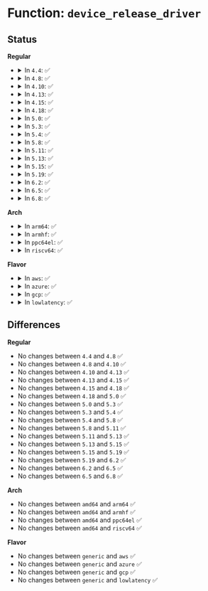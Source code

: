 # Function: <code>device_release_driver</code>

## Status
<b>Regular</b>
<ul>
<li>
<details>
<summary>In <code>4.4</code>: ✅</summary>

```c
void device_release_driver(struct device *dev);
```

**Collision:** Unique Global

**Inline:** No

**Transformation:** False

**Instances:**

```
In drivers/base/dd.c (ffffffff8154b740)
Location: drivers/base/dd.c:715
Inline: False
Direct callers:
  - drivers/pci/remove.c:pci_stop_bus_device
  - drivers/acpi/scan.c:acpi_bus_trim
  - drivers/acpi/acpi_processor.c:acpi_processor_remove
  - drivers/pnp/card.c:card_probe
  - drivers/base/bus.c:unbind_store
  - drivers/base/bus.c:device_reprobe
  - drivers/base/bus.c:bus_remove_device
  - drivers/net/phy/phy_device.c:phy_detach
  - drivers/usb/core/driver.c:usb_driver_release_interface
  - drivers/input/serio/serio.c:serio_disconnect_port
  - drivers/input/serio/serio.c:serio_disconnect_port
```
**Symbols:**

```
ffffffff8154b740-ffffffff8154b770: device_release_driver (STB_GLOBAL)
```
</details>
</li>
<li>
<details>
<summary>In <code>4.8</code>: ✅</summary>

```c
void device_release_driver(struct device *dev);
```

**Collision:** Unique Global

**Inline:** No

**Transformation:** False

**Instances:**

```
In drivers/base/dd.c (ffffffff8159d440)
Location: drivers/base/dd.c:806
Inline: False
Direct callers:
  - drivers/pci/remove.c:pci_stop_bus_device
  - drivers/pci/iov.c:pci_iov_remove_virtfn
  - drivers/acpi/scan.c:acpi_bus_trim
  - drivers/acpi/acpi_processor.c:acpi_processor_remove
  - drivers/pnp/card.c:card_probe
  - drivers/base/bus.c:device_reprobe
  - drivers/base/bus.c:bus_remove_device
  - drivers/base/bus.c:unbind_store
  - drivers/net/phy/phy_device.c:phy_detach
  - drivers/usb/core/driver.c:usb_driver_release_interface
  - drivers/input/serio/serio.c:serio_disconnect_port
  - drivers/input/serio/serio.c:serio_disconnect_port
```
**Symbols:**

```
ffffffff8159d440-ffffffff8159d470: device_release_driver (STB_GLOBAL)
```
</details>
</li>
<li>
<details>
<summary>In <code>4.10</code>: ✅</summary>

```c
void device_release_driver(struct device *dev);
```

**Collision:** Unique Global

**Inline:** No

**Transformation:** False

**Instances:**

```
In drivers/base/dd.c (ffffffff815cc4d0)
Location: drivers/base/dd.c:872
Inline: False
Direct callers:
  - drivers/pci/remove.c:pci_stop_bus_device
  - drivers/pci/iov.c:pci_iov_remove_virtfn
  - drivers/acpi/scan.c:acpi_bus_trim
  - drivers/acpi/acpi_processor.c:acpi_processor_remove
  - drivers/pnp/card.c:card_probe
  - drivers/base/bus.c:device_reprobe
  - drivers/base/bus.c:bus_remove_device
  - drivers/base/bus.c:unbind_store
  - drivers/net/phy/phy_device.c:phy_detach
  - drivers/usb/core/driver.c:usb_driver_release_interface
  - drivers/input/serio/serio.c:serio_disconnect_port
  - drivers/input/serio/serio.c:serio_disconnect_port
```
**Symbols:**

```
ffffffff815cc4d0-ffffffff815cc4e4: device_release_driver (STB_GLOBAL)
```
</details>
</li>
<li>
<details>
<summary>In <code>4.13</code>: ✅</summary>

```c
void device_release_driver(struct device *dev);
```

**Collision:** Unique Global

**Inline:** No

**Transformation:** False

**Instances:**

```
In drivers/base/dd.c (ffffffff815e1080)
Location: drivers/base/dd.c:881
Inline: False
Direct callers:
  - drivers/pci/remove.c:pci_stop_bus_device
  - drivers/pci/iov.c:pci_iov_remove_virtfn
  - drivers/acpi/scan.c:acpi_bus_trim
  - drivers/acpi/acpi_processor.c:acpi_processor_remove
  - drivers/base/bus.c:device_reprobe
  - drivers/base/bus.c:bus_remove_device
  - drivers/base/bus.c:unbind_store
  - drivers/net/phy/phy_device.c:phy_detach
  - drivers/usb/core/driver.c:usb_driver_release_interface
  - drivers/input/serio/serio.c:serio_disconnect_port
  - drivers/input/serio/serio.c:serio_disconnect_port
```
**Symbols:**

```
ffffffff815e1080-ffffffff815e1094: device_release_driver (STB_GLOBAL)
```
</details>
</li>
<li>
<details>
<summary>In <code>4.15</code>: ✅</summary>

```c
void device_release_driver(struct device *dev);
```

**Collision:** Unique Global

**Inline:** No

**Transformation:** False

**Instances:**

```
In drivers/base/dd.c (ffffffff816481a0)
Location: drivers/base/dd.c:921
Inline: False
Direct callers:
  - drivers/pci/remove.c:pci_stop_bus_device
  - drivers/acpi/scan.c:acpi_bus_trim
  - drivers/acpi/acpi_processor.c:acpi_processor_remove
  - drivers/base/bus.c:device_reprobe
  - drivers/base/bus.c:bus_remove_device
  - drivers/base/bus.c:unbind_store
  - drivers/net/phy/phy_device.c:phy_detach
  - drivers/usb/core/driver.c:usb_driver_release_interface
  - drivers/input/serio/serio.c:serio_disconnect_port
  - drivers/input/serio/serio.c:serio_disconnect_port
```
**Symbols:**

```
ffffffff816481a0-ffffffff816481b4: device_release_driver (STB_GLOBAL)
```
</details>
</li>
<li>
<details>
<summary>In <code>4.18</code>: ✅</summary>

```c
void device_release_driver(struct device *dev);
```

**Collision:** Unique Global

**Inline:** No

**Transformation:** False

**Instances:**

```
In drivers/base/dd.c (ffffffff816836c0)
Location: drivers/base/dd.c:942
Inline: False
Direct callers:
  - drivers/pci/remove.c:pci_stop_bus_device
  - drivers/acpi/scan.c:acpi_bus_trim
  - drivers/acpi/acpi_processor.c:acpi_processor_remove
  - drivers/base/bus.c:device_reprobe
  - drivers/base/bus.c:device_reprobe
  - drivers/base/bus.c:bus_remove_device
  - drivers/base/bus.c:unbind_store
  - drivers/net/phy/phy_device.c:phy_detach
  - drivers/usb/core/driver.c:usb_driver_release_interface
  - drivers/input/serio/serio.c:serio_disconnect_port
  - drivers/input/serio/serio.c:serio_disconnect_port
```
**Symbols:**

```
ffffffff816836c0-ffffffff816836d4: device_release_driver (STB_GLOBAL)
```
</details>
</li>
<li>
<details>
<summary>In <code>5.0</code>: ✅</summary>

```c
void device_release_driver(struct device *dev);
```

**Collision:** Unique Global

**Inline:** No

**Transformation:** False

**Instances:**

```
In drivers/base/dd.c (ffffffff816a33c0)
Location: drivers/base/dd.c:1026
Inline: False
Direct callers:
  - drivers/pci/remove.c:pci_stop_bus_device
  - drivers/acpi/scan.c:acpi_bus_trim
  - drivers/acpi/acpi_processor.c:acpi_processor_remove
  - drivers/base/bus.c:device_reprobe
  - drivers/base/bus.c:device_reprobe
  - drivers/base/bus.c:bus_remove_device
  - drivers/base/bus.c:unbind_store
  - drivers/net/phy/phy_device.c:phy_detach
  - drivers/usb/core/driver.c:usb_driver_release_interface
  - drivers/input/serio/serio.c:serio_disconnect_port
  - drivers/input/serio/serio.c:serio_disconnect_port
```
**Symbols:**

```
ffffffff816a33c0-ffffffff816a33d4: device_release_driver (STB_GLOBAL)
```
</details>
</li>
<li>
<details>
<summary>In <code>5.3</code>: ✅</summary>

```c
void device_release_driver(struct device *dev);
```

**Collision:** Unique Global

**Inline:** No

**Transformation:** False

**Instances:**

```
In drivers/base/dd.c (ffffffff816dc200)
Location: drivers/base/dd.c:1174
Inline: False
Direct callers:
  - drivers/pci/remove.c:pci_stop_bus_device
  - drivers/acpi/scan.c:acpi_bus_trim
  - drivers/acpi/acpi_processor.c:acpi_processor_remove
  - drivers/base/bus.c:bus_remove_device
  - drivers/net/phy/phy_device.c:phy_detach
  - drivers/usb/core/driver.c:usb_driver_release_interface
  - drivers/input/serio/serio.c:serio_disconnect_port
  - drivers/input/serio/serio.c:serio_disconnect_port
```
**Symbols:**

```
ffffffff816dc200-ffffffff816dc214: device_release_driver (STB_GLOBAL)
```
</details>
</li>
<li>
<details>
<summary>In <code>5.4</code>: ✅</summary>

```c
void device_release_driver(struct device *dev);
```

**Collision:** Unique Global

**Inline:** No

**Transformation:** False

**Instances:**

```
In drivers/base/dd.c (ffffffff81700240)
Location: drivers/base/dd.c:1191
Inline: False
Direct callers:
  - drivers/pci/remove.c:pci_stop_bus_device
  - drivers/acpi/scan.c:acpi_bus_trim
  - drivers/acpi/acpi_processor.c:acpi_processor_remove
  - drivers/base/bus.c:bus_remove_device
  - drivers/net/phy/phy_device.c:phy_detach
  - drivers/usb/core/driver.c:usb_driver_release_interface
  - drivers/input/serio/serio.c:serio_disconnect_port
  - drivers/input/serio/serio.c:serio_disconnect_port
```
**Symbols:**

```
ffffffff81700240-ffffffff81700254: device_release_driver (STB_GLOBAL)
```
</details>
</li>
<li>
<details>
<summary>In <code>5.8</code>: ✅</summary>

```c
void device_release_driver(struct device *dev);
```

**Collision:** Unique Global

**Inline:** No

**Transformation:** False

**Instances:**

```
In drivers/base/dd.c (ffffffff817b90c0)
Location: drivers/base/dd.c:1165
Inline: False
Direct callers:
  - drivers/pci/remove.c:pci_stop_bus_device
  - drivers/acpi/scan.c:acpi_bus_trim
  - drivers/acpi/acpi_processor.c:acpi_processor_remove
  - drivers/base/bus.c:bus_remove_device
  - drivers/net/phy/phy_device.c:phy_detach
  - drivers/usb/core/driver.c:usb_forced_unbind_intf
  - drivers/input/serio/serio.c:serio_disconnect_port
  - drivers/input/serio/serio.c:serio_disconnect_port
```
**Symbols:**

```
ffffffff817b90c0-ffffffff817b90f7: device_release_driver (STB_GLOBAL)
```
</details>
</li>
<li>
<details>
<summary>In <code>5.11</code>: ✅</summary>

```c
void device_release_driver(struct device *dev);
```

**Collision:** Unique Global

**Inline:** No

**Transformation:** False

**Instances:**

```
In drivers/base/dd.c (ffffffff817cde50)
Location: drivers/base/dd.c:1213
Inline: False
Direct callers:
  - drivers/pci/remove.c:pci_stop_bus_device
  - drivers/acpi/scan.c:acpi_bus_trim
  - drivers/acpi/acpi_processor.c:acpi_processor_remove
  - drivers/base/bus.c:bus_remove_device
  - drivers/net/phy/phy_device.c:phy_detach
  - drivers/usb/core/driver.c:usb_forced_unbind_intf
  - drivers/input/serio/serio.c:serio_disconnect_port
  - drivers/input/serio/serio.c:serio_disconnect_port
```
**Symbols:**

```
ffffffff817cde50-ffffffff817cde87: device_release_driver (STB_GLOBAL)
```
</details>
</li>
<li>
<details>
<summary>In <code>5.13</code>: ✅</summary>

```c
void device_release_driver(struct device *dev);
```

**Collision:** Unique Global

**Inline:** No

**Transformation:** False

**Instances:**

```
In drivers/base/dd.c (ffffffff817b1850)
Location: drivers/base/dd.c:1228
Inline: False
Direct callers:
  - drivers/pci/remove.c:pci_stop_bus_device
  - drivers/acpi/scan.c:acpi_bus_trim
  - drivers/acpi/acpi_processor.c:acpi_processor_remove
  - drivers/base/bus.c:bus_remove_device
  - drivers/net/phy/phy_device.c:phy_detach
  - drivers/usb/core/driver.c:usb_forced_unbind_intf
  - drivers/input/serio/serio.c:serio_disconnect_port
  - drivers/input/serio/serio.c:serio_disconnect_port
```
**Symbols:**

```
ffffffff817b1850-ffffffff817b1887: device_release_driver (STB_GLOBAL)
```
</details>
</li>
<li>
<details>
<summary>In <code>5.15</code>: ✅</summary>

```c
void device_release_driver(struct device *dev);
```

**Collision:** Unique Global

**Inline:** No

**Transformation:** False

**Instances:**

```
In drivers/base/dd.c (ffffffff8183ab00)
Location: drivers/base/dd.c:1257
Inline: False
Direct callers:
  - drivers/pci/remove.c:pci_stop_bus_device
  - drivers/acpi/scan.c:acpi_bus_trim
  - drivers/acpi/acpi_processor.c:acpi_processor_remove
  - drivers/base/bus.c:bus_remove_device
  - drivers/net/phy/phy_device.c:phy_detach
  - drivers/usb/core/driver.c:usb_forced_unbind_intf
  - drivers/input/serio/serio.c:serio_disconnect_port
  - drivers/input/serio/serio.c:serio_disconnect_port
```
**Symbols:**

```
ffffffff8183ab00-ffffffff8183ab37: device_release_driver (STB_GLOBAL)
```
</details>
</li>
<li>
<details>
<summary>In <code>5.19</code>: ✅</summary>

```c
void device_release_driver(struct device *dev);
```

**Collision:** Unique Global

**Inline:** No

**Transformation:** False

**Instances:**

```
In drivers/base/dd.c (ffffffff8197e630)
Location: drivers/base/dd.c:1267
Inline: False
Direct callers:
  - drivers/pci/remove.c:pci_stop_bus_device
  - drivers/acpi/scan.c:acpi_bus_trim
  - drivers/acpi/acpi_processor.c:acpi_processor_remove
  - drivers/base/bus.c:bus_remove_device
  - drivers/net/phy/phy_device.c:phy_detach
  - drivers/usb/core/driver.c:usb_forced_unbind_intf
  - drivers/input/serio/serio.c:serio_disconnect_port
  - drivers/input/serio/serio.c:serio_disconnect_port
```
**Symbols:**

```
ffffffff8197e630-ffffffff8197e64e: device_release_driver (STB_GLOBAL)
```
</details>
</li>
<li>
<details>
<summary>In <code>6.2</code>: ✅</summary>

```c
void device_release_driver(struct device *dev);
```

**Collision:** Unique Global

**Inline:** No

**Transformation:** False

**Instances:**

```
In drivers/base/dd.c (ffffffff81aebbb0)
Location: drivers/base/dd.c:1295
Inline: False
Direct callers:
  - drivers/pci/remove.c:pci_stop_bus_device
  - drivers/acpi/scan.c:acpi_bus_trim_one
  - drivers/acpi/acpi_processor.c:acpi_processor_remove
  - drivers/base/bus.c:bus_remove_device
  - drivers/net/phy/phy_device.c:phy_detach
  - drivers/usb/core/driver.c:usb_forced_unbind_intf
  - drivers/input/serio/serio.c:serio_disconnect_port
  - drivers/input/serio/serio.c:serio_disconnect_port
```
**Symbols:**

```
ffffffff81aebbb0-ffffffff81aebbce: device_release_driver (STB_GLOBAL)
```
</details>
</li>
<li>
<details>
<summary>In <code>6.5</code>: ✅</summary>

```c
void device_release_driver(struct device *dev);
```

**Collision:** Unique Global

**Inline:** No

**Transformation:** False

**Instances:**

```
In drivers/base/dd.c (ffffffff81b39df0)
Location: drivers/base/dd.c:1311
Inline: False
Direct callers:
  - drivers/pci/remove.c:pci_stop_bus_device
  - drivers/acpi/scan.c:acpi_bus_trim_one
  - drivers/acpi/acpi_processor.c:acpi_processor_remove
  - drivers/base/bus.c:bus_remove_device
  - drivers/net/phy/phy_device.c:phy_detach
  - drivers/usb/core/driver.c:usb_forced_unbind_intf
  - drivers/input/serio/serio.c:serio_disconnect_port
  - drivers/input/serio/serio.c:serio_disconnect_port
```
**Symbols:**

```
ffffffff81b39df0-ffffffff81b39e0e: device_release_driver (STB_GLOBAL)
```
</details>
</li>
<li>
<details>
<summary>In <code>6.8</code>: ✅</summary>

```c
void device_release_driver(struct device *dev);
```

**Collision:** Unique Global

**Inline:** No

**Transformation:** False

**Instances:**

```
In drivers/base/dd.c (ffffffff81b918b0)
Location: drivers/base/dd.c:1311
Inline: False
Direct callers:
  - drivers/pci/remove.c:pci_stop_bus_device
  - drivers/acpi/scan.c:acpi_bus_trim_one
  - drivers/acpi/acpi_processor.c:acpi_processor_remove
  - drivers/base/bus.c:bus_remove_device
  - drivers/net/phy/phy_device.c:phy_detach
  - drivers/usb/core/driver.c:usb_forced_unbind_intf
  - drivers/input/serio/serio.c:serio_disconnect_port
  - drivers/input/serio/serio.c:serio_disconnect_port
```
**Symbols:**

```
ffffffff81b918b0-ffffffff81b918ce: device_release_driver (STB_GLOBAL)
```
</details>
</li>
</ul>
<b>Arch</b>
<ul>
<li>
<details>
<summary>In <code>arm64</code>: ✅</summary>

```c
void device_release_driver(struct device *dev);
```

**Collision:** Unique Global

**Inline:** No

**Transformation:** False

**Instances:**

```
In drivers/base/dd.c (ffff8000108eb550)
Location: drivers/base/dd.c:1191
Inline: False
Direct callers:
  - drivers/bus/fsl-mc/dprc-driver.c:dprc_scan_objects
  - drivers/pci/remove.c:pci_stop_bus_device
  - drivers/acpi/scan.c:acpi_bus_trim
  - drivers/acpi/acpi_processor.c:acpi_processor_remove
  - drivers/base/bus.c:bus_remove_device
  - drivers/net/phy/phy_device.c:phy_detach
  - drivers/usb/core/driver.c:usb_driver_release_interface
  - drivers/input/serio/serio.c:serio_disconnect_port
  - drivers/input/serio/serio.c:serio_disconnect_port
```
**Symbols:**

```
ffff8000108eb550-ffff8000108eb584: device_release_driver (STB_GLOBAL)
```
</details>
</li>
<li>
<details>
<summary>In <code>armhf</code>: ✅</summary>

```c
void device_release_driver(struct device *dev);
```

**Collision:** Unique Global

**Inline:** No

**Transformation:** False

**Instances:**

```
In drivers/base/dd.c (c09d9648)
Location: drivers/base/dd.c:1191
Inline: False
Direct callers:
  - drivers/pci/remove.c:pci_stop_bus_device
  - drivers/base/bus.c:bus_remove_device
  - drivers/net/phy/phy_device.c:phy_detach
  - drivers/usb/core/driver.c:usb_driver_release_interface
  - drivers/input/serio/serio.c:serio_disconnect_port
  - drivers/input/serio/serio.c:serio_disconnect_port
```
**Symbols:**

```
c09d9648-c09d966c: device_release_driver (STB_GLOBAL)
```
</details>
</li>
<li>
<details>
<summary>In <code>ppc64el</code>: ✅</summary>

```c
void device_release_driver(struct device *dev);
```

**Collision:** Unique Global

**Inline:** No

**Transformation:** False

**Instances:**

```
In drivers/base/dd.c (c000000000982be0)
Location: drivers/base/dd.c:1191
Inline: False
Direct callers:
  - drivers/pci/remove.c:pci_stop_bus_device
  - drivers/base/bus.c:bus_remove_device
  - drivers/net/phy/phy_device.c:phy_detach
  - drivers/usb/core/driver.c:usb_driver_release_interface
  - drivers/input/serio/serio.c:serio_disconnect_port
  - drivers/input/serio/serio.c:serio_disconnect_port
```
**Symbols:**

```
c000000000982be0-c000000000982bfc: device_release_driver (STB_GLOBAL)
```
</details>
</li>
<li>
<details>
<summary>In <code>riscv64</code>: ✅</summary>

```c
void device_release_driver(struct device *dev);
```

**Collision:** Unique Global

**Inline:** No

**Transformation:** False

**Instances:**

```
In drivers/base/dd.c (ffffffe00057f160)
Location: drivers/base/dd.c:1191
Inline: False
Direct callers:
  - drivers/pci/remove.c:pci_stop_bus_device
  - drivers/base/bus.c:bus_remove_device
  - drivers/net/phy/phy_device.c:phy_detach
  - drivers/usb/core/driver.c:usb_driver_release_interface
  - drivers/input/serio/serio.c:serio_disconnect_port
  - drivers/input/serio/serio.c:serio_disconnect_port
```
**Symbols:**

```
ffffffe00057f160-ffffffe00057f18e: device_release_driver (STB_GLOBAL)
```
</details>
</li>
</ul>
<b>Flavor</b>
<ul>
<li>
<details>
<summary>In <code>aws</code>: ✅</summary>

```c
void device_release_driver(struct device *dev);
```

**Collision:** Unique Global

**Inline:** No

**Transformation:** False

**Instances:**

```
In drivers/base/dd.c (ffffffff816c5a30)
Location: drivers/base/dd.c:1191
Inline: False
Direct callers:
  - drivers/pci/remove.c:pci_stop_bus_device
  - drivers/acpi/scan.c:acpi_bus_trim
  - drivers/acpi/acpi_processor.c:acpi_processor_remove
  - drivers/base/bus.c:bus_remove_device
  - drivers/nvme/host/pci.c:nvme_remove_dead_ctrl_work
  - drivers/net/phy/phy_device.c:phy_detach
  - drivers/usb/core/driver.c:usb_driver_release_interface
  - drivers/input/serio/serio.c:serio_disconnect_port
  - drivers/input/serio/serio.c:serio_disconnect_port
```
**Symbols:**

```
ffffffff816c5a30-ffffffff816c5a44: device_release_driver (STB_GLOBAL)
```
</details>
</li>
<li>
<details>
<summary>In <code>azure</code>: ✅</summary>

```c
void device_release_driver(struct device *dev);
```

**Collision:** Unique Global

**Inline:** No

**Transformation:** False

**Instances:**

```
In drivers/base/dd.c (ffffffff816a0cb0)
Location: drivers/base/dd.c:1191
Inline: False
Direct callers:
  - drivers/pci/remove.c:pci_stop_bus_device
  - drivers/acpi/scan.c:acpi_bus_trim
  - drivers/acpi/acpi_processor.c:acpi_processor_remove
  - drivers/base/bus.c:bus_remove_device
  - drivers/nvme/host/pci.c:nvme_remove_dead_ctrl_work
  - drivers/net/phy/phy_device.c:phy_detach
  - drivers/usb/core/driver.c:usb_driver_release_interface
  - drivers/input/serio/serio.c:serio_disconnect_port
  - drivers/input/serio/serio.c:serio_disconnect_port
```
**Symbols:**

```
ffffffff816a0cb0-ffffffff816a0cc4: device_release_driver (STB_GLOBAL)
```
</details>
</li>
<li>
<details>
<summary>In <code>gcp</code>: ✅</summary>

```c
void device_release_driver(struct device *dev);
```

**Collision:** Unique Global

**Inline:** No

**Transformation:** False

**Instances:**

```
In drivers/base/dd.c (ffffffff816f3f00)
Location: drivers/base/dd.c:1191
Inline: False
Direct callers:
  - drivers/pci/remove.c:pci_stop_bus_device
  - drivers/acpi/scan.c:acpi_bus_trim
  - drivers/acpi/acpi_processor.c:acpi_processor_remove
  - drivers/base/bus.c:bus_remove_device
  - drivers/net/phy/phy_device.c:phy_detach
  - drivers/usb/core/driver.c:usb_driver_release_interface
  - drivers/input/serio/serio.c:serio_disconnect_port
  - drivers/input/serio/serio.c:serio_disconnect_port
```
**Symbols:**

```
ffffffff816f3f00-ffffffff816f3f14: device_release_driver (STB_GLOBAL)
```
</details>
</li>
<li>
<details>
<summary>In <code>lowlatency</code>: ✅</summary>

```c
void device_release_driver(struct device *dev);
```

**Collision:** Unique Global

**Inline:** No

**Transformation:** False

**Instances:**

```
In drivers/base/dd.c (ffffffff8170e730)
Location: drivers/base/dd.c:1191
Inline: False
Direct callers:
  - drivers/pci/remove.c:pci_stop_bus_device
  - drivers/acpi/scan.c:acpi_bus_trim
  - drivers/acpi/acpi_processor.c:acpi_processor_remove
  - drivers/base/bus.c:bus_remove_device
  - drivers/net/phy/phy_device.c:phy_detach
  - drivers/usb/core/driver.c:usb_driver_release_interface
  - drivers/input/serio/serio.c:serio_disconnect_port
  - drivers/input/serio/serio.c:serio_disconnect_port
```
**Symbols:**

```
ffffffff8170e730-ffffffff8170e744: device_release_driver (STB_GLOBAL)
```
</details>
</li>
</ul>

## Differences
<b>Regular</b>
<ul>
<li>
No changes between <code>4.4</code> and <code>4.8</code> ✅
</li>
<li>
No changes between <code>4.8</code> and <code>4.10</code> ✅
</li>
<li>
No changes between <code>4.10</code> and <code>4.13</code> ✅
</li>
<li>
No changes between <code>4.13</code> and <code>4.15</code> ✅
</li>
<li>
No changes between <code>4.15</code> and <code>4.18</code> ✅
</li>
<li>
No changes between <code>4.18</code> and <code>5.0</code> ✅
</li>
<li>
No changes between <code>5.0</code> and <code>5.3</code> ✅
</li>
<li>
No changes between <code>5.3</code> and <code>5.4</code> ✅
</li>
<li>
No changes between <code>5.4</code> and <code>5.8</code> ✅
</li>
<li>
No changes between <code>5.8</code> and <code>5.11</code> ✅
</li>
<li>
No changes between <code>5.11</code> and <code>5.13</code> ✅
</li>
<li>
No changes between <code>5.13</code> and <code>5.15</code> ✅
</li>
<li>
No changes between <code>5.15</code> and <code>5.19</code> ✅
</li>
<li>
No changes between <code>5.19</code> and <code>6.2</code> ✅
</li>
<li>
No changes between <code>6.2</code> and <code>6.5</code> ✅
</li>
<li>
No changes between <code>6.5</code> and <code>6.8</code> ✅
</li>
</ul>
<b>Arch</b>
<ul>
<li>
No changes between <code>amd64</code> and <code>arm64</code> ✅
</li>
<li>
No changes between <code>amd64</code> and <code>armhf</code> ✅
</li>
<li>
No changes between <code>amd64</code> and <code>ppc64el</code> ✅
</li>
<li>
No changes between <code>amd64</code> and <code>riscv64</code> ✅
</li>
</ul>
<b>Flavor</b>
<ul>
<li>
No changes between <code>generic</code> and <code>aws</code> ✅
</li>
<li>
No changes between <code>generic</code> and <code>azure</code> ✅
</li>
<li>
No changes between <code>generic</code> and <code>gcp</code> ✅
</li>
<li>
No changes between <code>generic</code> and <code>lowlatency</code> ✅
</li>
</ul>
